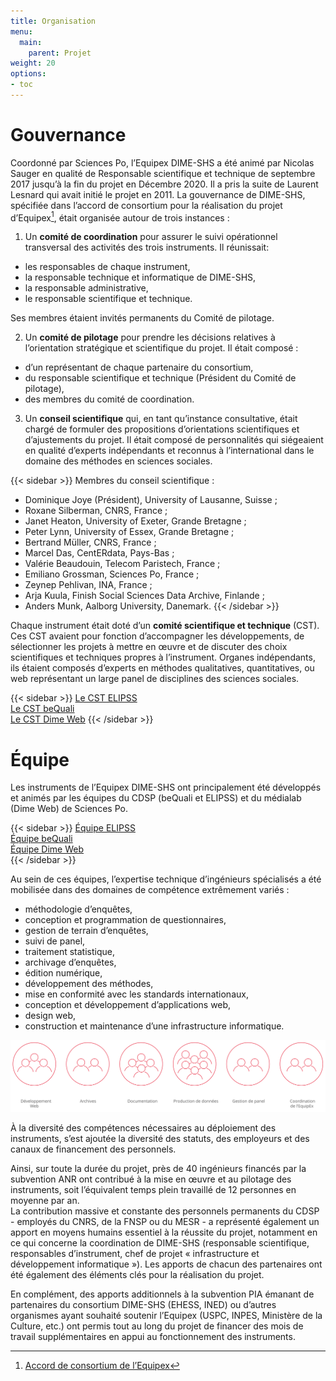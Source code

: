 ```yaml
---
title: Organisation
menu:
  main:
    parent: Projet
weight: 20
options:
- toc
---
```


# Gouvernance
Coordonné par Sciences Po, l’Equipex DIME-SHS a été animé par Nicolas Sauger en qualité de Responsable scientifique et technique de septembre 2017 jusqu’à la fin du projet en Décembre 2020. Il a pris la suite de Laurent Lesnard qui avait initié le projet en 2011.
La gouvernance de DIME-SHS, spécifiée dans l’accord de consortium pour la réalisation du projet d’Equipex[^1], était organisée autour de trois instances :

1. Un **comité de coordination** pour assurer le suivi opérationnel transversal des activités des trois instruments. Il réunissait:
  - les responsables de chaque instrument,
  - la responsable technique et informatique de DIME-SHS,
  - la responsable administrative,
  - le responsable scientifique et technique.

Ses membres étaient invités permanents du Comité de pilotage.

2. Un **comité de pilotage** pour prendre les décisions relatives à l’orientation stratégique et scientifique du projet. Il était composé :
  - d’un représentant de chaque partenaire du consortium,
  - du responsable scientifique et technique (Président du Comité de pilotage),
  - des membres du comité de coordination.

3. Un **conseil scientifique** qui, en tant qu’instance consultative, était chargé de formuler des propositions d’orientations scientifiques et d’ajustements du projet. Il était composé de personnalités qui siégeaient en qualité d’experts indépendants et reconnus à l’international dans le domaine des méthodes en sciences sociales.

{{< sidebar >}}
Membres du conseil scientifique :

- Dominique Joye (Président), University of Lausanne, Suisse ;
- Roxane Silberman, CNRS, France ;
- Janet Heaton, University of Exeter, Grande Bretagne ;
- Peter Lynn, University of Essex, Grande Bretagne ;
- Bertrand Müller, CNRS, France ;
- Marcel Das, CentERdata, Pays-Bas ;
- Valérie Beaudouin, Telecom Paristech, France ;
- Emiliano Grossman, Sciences Po, France ;
- Zeynep Pehlivan, INA, France ;
- Arja Kuula, Finish Social Sciences Data Archive, Finlande ;
- Anders Munk, Aalborg University, Danemark.
{{< /sidebar >}}

Chaque instrument était doté d’un **comité scientifique et technique** (CST). Ces CST avaient pour fonction d’accompagner les développements, de sélectionner les projets à mettre en œuvre et de discuter des choix scientifiques et techniques propres à l’instrument. Organes indépendants, ils étaient composés d’experts en méthodes qualitatives, quantitatives, ou web représentant un large panel de disciplines des sciences sociales.


{{< sidebar >}}
[Le CST ELIPSS](http://quanti.dime-shs.sciences-po.fr/fr/lorganisation/#814)<br>
[Le CST beQuali](http://bequali.fr/fr/propos/#cst)<br>
[Le CST Dime Web](http://dimeweb.dime-shs.sciences-po.fr/#team)
{{< /sidebar >}}

# Équipe
Les instruments de l’Equipex DIME-SHS ont principalement été développés et animés par les équipes du CDSP (beQuali et ELIPSS) et du médialab (Dime Web) de Sciences Po.

{{< sidebar >}}
[Équipe ELIPSS](http://quanti.dime-shs.sciences-po.fr/fr/lorganisation/#813)<br>
[Équipe beQuali](http://bequali.fr/fr/propos/#13687)<br>
[Équipe Dime Web](http://dimeweb.dime-shs.sciences-po.fr/#team)<br>
{{< /sidebar >}}

Au sein de ces équipes, l’expertise technique d’ingénieurs spécialisés a été mobilisée dans des domaines de compétence extrêmement variés :

- méthodologie d’enquêtes,
- conception et programmation de questionnaires,
- gestion de terrain d’enquêtes,
- suivi de panel,
- traitement statistique,
- archivage d’enquêtes,
- édition numérique,
- développement des méthodes,
- mise en conformité avec les standards internationaux,
- conception et développement d’applications web,
- design web,
- construction et maintenance d’une infrastructure informatique.

<a href="/img/reperes/schemas_bilan-fr.svg" target="_blank"><img src="/img/reperes/schemas_bilan.svg"></a>

À la diversité des compétences nécessaires au déploiement des instruments, s’est ajoutée la diversité des statuts, des employeurs et des canaux de financement des personnels.

Ainsi, sur toute la durée du projet, près de 40 ingénieurs financés par la subvention ANR ont contribué à la mise en œuvre et au pilotage des instruments, soit l’équivalent temps plein travaillé de 12 personnes en moyenne par an.<br>
La contribution massive et constante des personnels permanents du CDSP  - employés du CNRS, de la FNSP ou du MESR - a représenté également un apport en moyens humains essentiel à la réussite du projet, notamment en ce qui concerne la coordination de DIME-SHS (responsable scientifique, responsables d’instrument, chef de projet « infrastructure et développement informatique »). Les apports de chacun des partenaires ont été également des éléments clés pour la réalisation du projet.

En complément, des apports additionnels à la subvention PIA émanant de partenaires du consortium DIME-SHS (EHESS, INED) ou d’autres organismes ayant souhaité soutenir l’Equipex (USPC, INPES, Ministère de la Culture, etc.) ont permis tout au long du projet de financer des mois de travail supplémentaires en appui au fonctionnement des instruments.

[^1]: <a href="/docs/DIME-SHS_ACCORDCONSORTIUM.pdf" target="_blank">Accord de consortium de l’Equipex</a>

